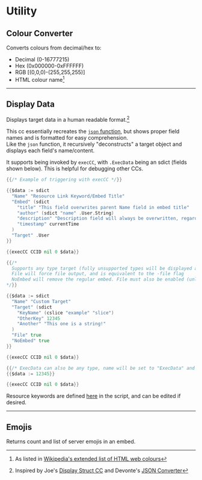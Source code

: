 # Utility

## Colour Converter

Converts colours from decimal/hex to:  
- Decimal (0-16777215)  
- Hex (0x000000-0xFFFFFF)  
- RGB [(0,0,0)-(255,255,255)]  
- HTML colour name[^1]  

---

## Display Data

Displays target data in a human readable format.[^2]  

This cc essentially recreates the [`json` function](https://docs.yagpdb.xyz/reference/templates/functions#type-conversion), but shows proper field names and is formatted for easy comprehension.  
Like the `json` function, it recursively "deconstructs" a target object and displays each field's name/content.  

It supports being invoked by `execCC`, with `.ExecData` being an sdict (fields shown below). This is helpful for debugging other CCs.  

```go
{{/* Example of triggering with execCC */}}  

{{$data := sdict
  "Name" "Resource Link Keyword/Embed Title"
  "Embed" (sdict
    "title" "This field overwrites parent Name field in embed title"
    "author" (sdict "name" .User.String)
    "description" "Description field will always be overwritten, regardless of if file is too large"
    "timestamp" currentTime
  )
  "Target" .User
}}

{{execCC CCID nil 0 $data}}
```
```go
{{/*
  Supports any type target (fully unsupported types will be displayed as JSON).
  File will force file output, and is equivalent to the -file flag
  NoEmbed will remove the regular embed. File must also be enabled (unless output is oversized).
*/}}

{{$data := sdict
  "Name" "Custom Target"
  "Target" (sdict
    "KeyName" (cslice "example" "slice")
    "OtherKey" 12345
    "Another" "This one is a string!"
  )
  "File" true
  "NoEmbed" true
}}

{{execCC CCID nil 0 $data}}
```
```go
{{/* ExecData can also be any type, name will be set to "ExecData" and output will assume defult parameters */}}
{{$data := 12345}}

{{execCC CCID nil 0 $data}}
```

Resource keywords are defined [here](./displayData.gotmpl#L105) in the script, and can be edited if desired.  

---

## Emojis

Returns count and list of server emojis in an embed.  

[^1]: As listed in [Wikipedia's extended list of HTML web colours](https://en.wikipedia.org/wiki/Web_colors#Extended_colors)
[^2]: Inspired by Joe's [Display Struct CC](https://yagpdb-cc.github.io/utilities/display-struct) and Devonte's [JSON Converter](https://yagpdb-cc.github.io/utilities/json-converter)
